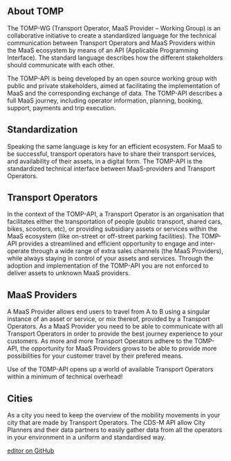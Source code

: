 ## About TOMP
The TOMP-WG (Transport Operator, MaaS Provider – Working Group) is an collaborative initiative to create a standardized language for the technical communication between Transport Operators and MaaS Providers within the MaaS ecosystem by means of an API (Applicable Programming Interface). The standard language describes how the different stakeholders should communicate with each other.

The TOMP-API is being developed by an open source working group with public and private stakeholders, aimed at facilitating the implementation of MaaS and the corresponding exchange of data. The TOMP-API describes a full MaaS journey, including operator information, planning, booking, support, payments and trip execution.

## Standardization
Speaking the same language is key for an efficient ecosystem. For MaaS to be successful, transport operators have to share their transport services, and availability of their assets, in a digital form. The TOMP-API is the standardized technical interface between MaaS-providers and Transport Operators.

## Transport Operators
In the context of the TOMP-API, a Transport Operator is an organisation that facilitates either the transportation of people (public transport, shared cars, bikes, scooters, etc), or providing subsidiary assets or services within the MaaS ecosystem (like on-street or off-street parking facilities). The TOMP-API provides a streamlined and efficient opportunity to engage and inter-operate through a wide range of extra sales channels (the MaaS Providers), while always staying in control of your assets and services. Through the adoption and implementation of the TOMP-API you are not enforced to deliver assets to unknown MaaS providers.

## MaaS Providers
A MaaS Provider allows end users to travel from A to B using a singular instance of an asset or service, or mix thereof, provided by a Transport Operators. As a MaaS Provider you need to be able to communicate with all Transport Operators in order to provide the best journey experience to your customers. As more and more Transport Operators adhere to the TOMP-API, the opportunity for MaaS Providers grows to be able to provide more possibilities for your customer travel by their prefered means.

Use of the TOMP-API opens up a world of available Transport Operators within a minimum of technical overhead!

## Cities
As a city you need to keep the overview of the mobility movements in your city that are made by Transport Operators. The CDS-M API allow City Planners and their data partners to easily gather data from all the operators in your environment in a uniform and standardised way.

[editor on GitHub](https://github.com/TOMP-WG/TOMP-API/edit/gh-pages/index.md)

